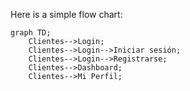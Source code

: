 Here is a simple flow chart:

```mermaid
graph TD;
    Clientes-->Login;
    Clientes-->Login-->Iniciar sesión;
    Clientes-->Login-->Registrarse;
    Clientes-->Dashboard;
    Clientes-->Mi Perfil;

```
